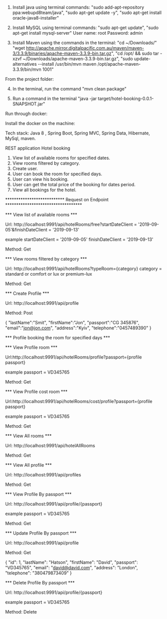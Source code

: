 1. Install java using terminal commands:
"sudo add-apt-repository ppa:webupd8team/java",
"sudo apt-get update -y",
"sudo apt-get install oracle-java8-installer"

2. Install MySQL using terminal commands:
"sudo apt-get update",
"sudo apt-get install mysql-server"
User name: root
Password: admin

3. Install Maven using the commands in the terminal:
"cd ~/Downloads/"
"wget http://apache.mirror.digitalpacific.com.au/maven/maven-3/3.3.9/binaries/apache-maven-3.3.9-bin.tar.gz",
"cd /opt/ && sudo tar -xzvf ~/Downloads/apache-maven-3.3.9-bin.tar.gz",
"sudo update-alternatives --install /usr/bin/mvn maven /opt/apache-maven-3.3.9/bin/mvn 1001"

From the project folder:

4. In the terminal, run the command "mvn clean package"

5. Run a command in the terminal "java -jar target/hotel-booking-0.0.1-SNAPSHOT.jar"

Run through docker:

Install the docker on the machine:





Tech stack: Java 8 , Spring Boot, Spring MVC, Spring Data, Hibernate, MySql, maven.

REST application Hotel booking

1. View list of available rooms for specified dates.
2. View rooms filtered by category.
3. Create user.
4. User can book the room for specified days.
5. User can view his booking.
6. User can get the total price of the booking for dates period.
7. View all bookings for the hotel.


*************************** Request on Endpoint ***********************************

*** View list of available rooms ***

Url: http://localhost:9991/api/hotelRooms/free?startDateClient = '2019-09-05'&finishDateClient = '2019-09-13'

example startDateClient = '2019-09-05'
        finishDateClient = '2019-09-13'
        
Method: Get

*** View rooms filtered by category ***

Url: http://localhost:9991/api/hotelRooms?typeRoom={category}
category = standard or comfort or lux or premium-lux

Method: Get

*** Create Profile ***

Url: http://localhost:9991/api/profile

Method: Post

{
   "lastName":"Smit",
   "firstName":"Jon",
   "passport":"CG 345876",
   "email":"jon@jon.com",
   "address":"Kyiv",
   "telephone":"0457489390"
}


*** Profile booking the room for specified days ***





*** View Profile room ***

Url:http://localhost:9991/api/hotelRooms/profile?passport={profile passport}

example passport = VD345765

Method: Get

*** View Profile cost room ***

Url:http://localhost:9991/api/hotelRooms/cost/profile?passport={profile passport}

example passport = VD345765

Method: Get

*** View All rooms ***

Url: http://localhost:9991/api/hotelAllRooms

Method: Get

*** View All profile ***

Url: http://localhost:9991/api/profiles

Method: Get

*** View Profile By passport ***

Url: http://localhost:9991/api/profile/{passport}

example passport = VD345765

Method: Get

*** Update Profile By passport ***

Url: http://localhost:9991/api/profile

Method: Get

{
    "id": 1,
    "lastName": "Hatson",
    "firstName": "David",
    "passport": "VD345765",
    "email": "david@david.com",
    "address": "London",
    "telephone": "380479873409"
}

*** Delete Profile By passport ***

Url: http://localhost:9991/api/profile/{passport}

example passport = VD345765

Method: Delete



